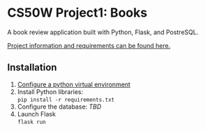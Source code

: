 # CS50W Project1: Books

A book review application built with Python, Flask, and PostreSQL.

[Project information and requirements can be found here.][project_info]

## Installation

  1. [Configure a python virtual environment][python_venv]
  1. Install Python libraries:  
    `pip install -r requirements.txt`
  2. Configure the database: _TBD_
  3. Launch Flask  
    `flask run`




[project_info]: https://docs.cs50.net/web/2018/x/projects/1/project1.html
[python_venv]: https://www.pythonpirates.org/venv/


